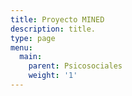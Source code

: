 ```yaml
---
title: Proyecto MINED
description: title.
type: page
menu:
  main:
    parent: Psicosociales
    weight: '1'
---
```


